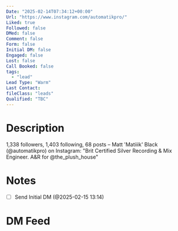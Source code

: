 ```yaml
---
Date: "2025-02-14T07:34:12+00:00"
Url: "https://www.instagram.com/automatikpro/"
Liked: true
Followed: false
DMed: false
Comment: false
Form: false
Initial DM: false
Engaged: false
Lost: false
Call Booked: false
tags:
  - "lead"
Lead Type: "Warm"
Last Contact:
fileClass: "leads"
Qualified: "TBC"
---
```

# Description
1,338 followers, 1,403 following, 68 posts – Matt 'Matiiik' Black (@automatikpro) on Instagram: "Brit Certified Silver Recording & Mix Engineer. A&R for @the_plush_house"
# Notes
- [ ] Send Initial DM (@2025-02-15 13:14)
# DM Feed